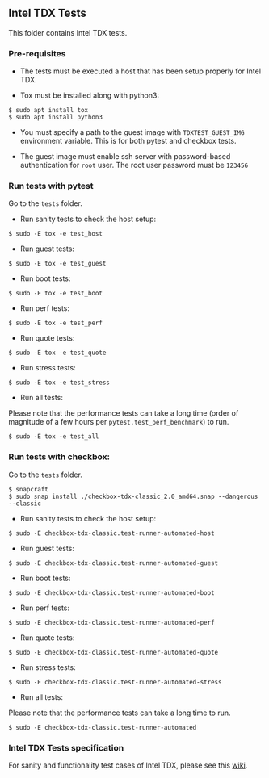 ## Intel TDX Tests

This folder contains Intel TDX tests.

### Pre-requisites

- The tests must be executed a host that has been setup properly for Intel TDX.

- Tox must be installed along with python3:
```
$ sudo apt install tox
$ sudo apt install python3
```

- You must specify a path to the guest image with `TDXTEST_GUEST_IMG` environment variable.
  This is for both pytest and checkbox tests.

- The guest image must enable ssh server with password-based authentication for `root` user.
  The root user password must be `123456`

### Run tests with pytest

Go to the `tests` folder.

- Run sanity tests to check the host setup:

```
$ sudo -E tox -e test_host
```

- Run guest tests:

```
$ sudo -E tox -e test_guest
```

- Run boot tests:

```
$ sudo -E tox -e test_boot
```

- Run perf tests:

```
$ sudo -E tox -e test_perf
```

- Run quote tests:

```
$ sudo -E tox -e test_quote
```

- Run stress tests:

```
$ sudo -E tox -e test_stress
```

- Run all tests:

Please note that the performance tests can take a long time (order of magnitude of a few hours per `pytest.test_perf_benchmark`) to run.

```
$ sudo -E tox -e test_all
```

### Run tests with checkbox:

Go to the `tests` folder.

```
$ snapcraft
$ sudo snap install ./checkbox-tdx-classic_2.0_amd64.snap --dangerous --classic
```

- Run sanity tests to check the host setup:

```
$ sudo -E checkbox-tdx-classic.test-runner-automated-host
```

- Run guest tests:

```
$ sudo -E checkbox-tdx-classic.test-runner-automated-guest
```

- Run boot tests:

```
$ sudo -E checkbox-tdx-classic.test-runner-automated-boot
```

- Run perf tests:

```
$ sudo -E checkbox-tdx-classic.test-runner-automated-perf
```

- Run quote tests:

```
$ sudo -E checkbox-tdx-classic.test-runner-automated-quote
```

- Run stress tests:

```
$ sudo -E checkbox-tdx-classic.test-runner-automated-stress
```

- Run all tests:

Please note that the performance tests can take a long time to run.

```
$ sudo -E checkbox-tdx-classic.test-runner-automated
```


### Intel TDX Tests specification

For sanity and functionality test cases of Intel TDX, please see this [wiki](https://github.com/intel/tdx/wiki/Tests).
